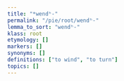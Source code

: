 ```yaml
---
title: "*wendʰ-"
permalink: "/pie/root/wendʰ-"
lemma_to_sort: "wendʰ-"
klass: root
etymology: []
markers: []
synonyms: []
definitions: ["to wind", "to turn"]
topics: []
---
```

